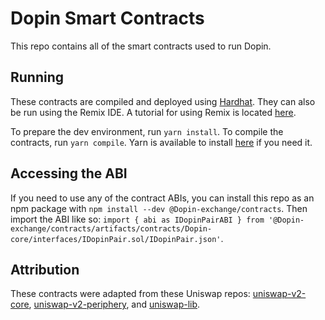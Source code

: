 # Dopin Smart Contracts
This repo contains all of the smart contracts used to run Dopin.


## Running
These contracts are compiled and deployed using [Hardhat](https://hardhat.org/). They can also be run using the Remix IDE. A tutorial for using Remix is located [here](https://docs.ETH.network/build/tutorials/platform/deploy-a-smart-contract-on-avalanche-using-remix-and-metamask).

To prepare the dev environment, run `yarn install`. To compile the contracts, run `yarn compile`. Yarn is available to install [here](https://classic.yarnpkg.com/en/docs/install/#debian-stable) if you need it.

## Accessing the ABI
If you need to use any of the contract ABIs, you can install this repo as an npm package with `npm install --dev @Dopin-exchange/contracts`. Then import the ABI like so: `import { abi as IDopinPairABI } from '@Dopin-exchange/contracts/artifacts/contracts/Dopin-core/interfaces/IDopinPair.sol/IDopinPair.json'`.

## Attribution
These contracts were adapted from these Uniswap repos: [uniswap-v2-core](https://github.com/Uniswap/uniswap-v2-core), [uniswap-v2-periphery](https://github.com/Uniswap/uniswap-v2-core), and [uniswap-lib](https://github.com/Uniswap/uniswap-lib).
